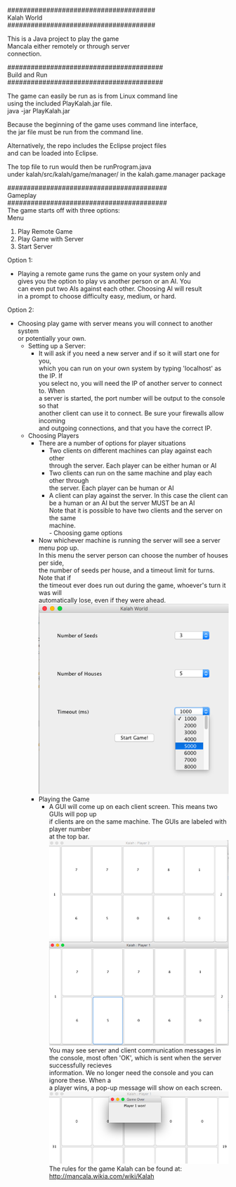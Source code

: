 ######################################   
Kalah World  
######################################  

This is a Java project to play the game  
Mancala either remotely or through server   
connection.   

########################################  
Build and Run  
########################################  

The game can easily be run as is from Linux command line  
using the included PlayKalah.jar file.  
java -jar PlayKalah.jar  

Because the beginning of the game uses command line interface,  
the jar file must be run from the command line.  

Alternatively, the repo includes the Eclipse project files  
and can be loaded into Eclipse.  

The top file to run would then be runProgram.java  
under kalah/src/kalah/game/manager/ in the kalah.game.manager package  

#########################################  
Gameplay  
#########################################  
The game starts off with three options:  
Menu  
1. Play Remote Game  
2. Play Game with Server  
3. Start Server  

Option 1:  
  - Playing a remote game runs the game on your system only and  
    gives you the option to play vs another person or an AI. You  
    can even put two AIs against each other. Choosing AI will result  
    in a prompt to choose difficulty easy, medium, or hard.  
    
Option 2:  
  - Choosing play game with server means you will connect to another system  
    or potentially your own. 
      - Setting up a Server:  
         - It will ask if you need a new server and if so it will start one for you,  
           which you can run on your own system by typing 'localhost' as the IP. If  
           you select no, you will need the IP of another server to connect to. When  
           a server is started, the port number will be output to the console so that  
           another client can use it to connect. Be sure your firewalls allow incoming  
           and outgoing connections, and that you have the correct IP.  
       - Choosing Players  
         - There are a number of options for player situations  
            - Two clients on different machines can play against each other  
              through the server. Each player can be either human or AI  
            - Two clients can run on the same machine and play each other through  
              the server. Each player can be human or AI  
            - A client can play against the server. In this case the client can  
              be a human or an AI but the server MUST be an AI  
           Note that it is possible to have two clients and the server on the same  
           machine.  
        - Choosing game options  
          - Now whichever machine is running the server will see a server menu pop up.  
            In this menu the server person can choose the number of houses per side,  
            the number of seeds per house, and a timeout limit for turns. Note that if  
            the timeout ever does run out during the game, whoever's turn it was will  
            automatically lose, even if they were ahead.
            ![Alt text](/readme_screenshots/server_menu.png?raw=true "Server Menu")
         - Playing the Game  
           - A GUI will come up on each client screen. This means two GUIs will pop up  
             if clients are on the same machine. The GUIs are labeled with player number  
             at the top bar.
               ![Alt text](/readme_screenshots/compare.png?raw=true "Two Client Windows")
             You may see server and client communication messages in the
             console, most often 'OK', which is sent when the server successfully recieves  
             information. We no longer need the console and you can ignore these. When a  
             a player wins, a pop-up message will show on each screen.
               ![Alt text](/readme_screenshots/winner.png?raw=true "Winner Pop-up")
             The rules for the game Kalah can be found at:
             http://mancala.wikia.com/wiki/Kalah  
             
      
             
            

